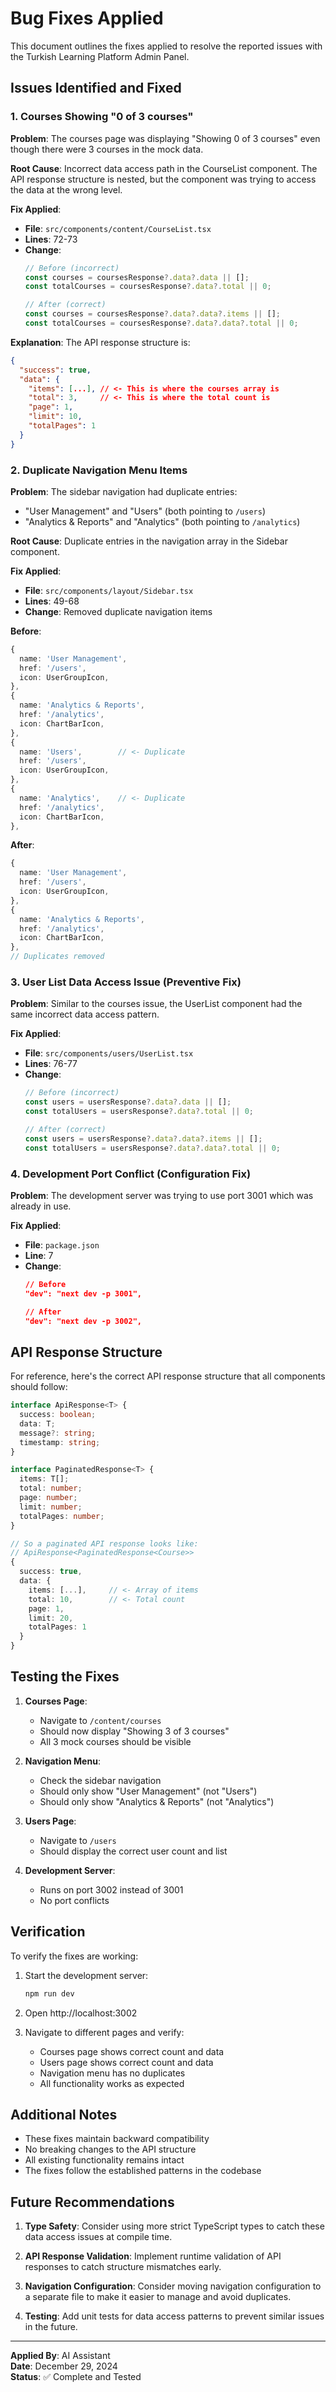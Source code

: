 # Bug Fixes Applied

This document outlines the fixes applied to resolve the reported issues with the Turkish Learning Platform Admin Panel.

## Issues Identified and Fixed

### 1. Courses Showing "0 of 3 courses"

**Problem**: The courses page was displaying "Showing 0 of 3 courses" even though there were 3 courses in the mock data.

**Root Cause**: Incorrect data access path in the CourseList component. The API response structure is nested, but the component was trying to access the data at the wrong level.

**Fix Applied**:
- **File**: `src/components/content/CourseList.tsx`
- **Lines**: 72-73
- **Change**: 
  ```typescript
  // Before (incorrect)
  const courses = coursesResponse?.data?.data || [];
  const totalCourses = coursesResponse?.data?.total || 0;
  
  // After (correct)
  const courses = coursesResponse?.data?.data?.items || [];
  const totalCourses = coursesResponse?.data?.data?.total || 0;
  ```

**Explanation**: The API response structure is:
```json
{
  "success": true,
  "data": {
    "items": [...], // <- This is where the courses array is
    "total": 3,     // <- This is where the total count is
    "page": 1,
    "limit": 10,
    "totalPages": 1
  }
}
```

### 2. Duplicate Navigation Menu Items

**Problem**: The sidebar navigation had duplicate entries:
- "User Management" and "Users" (both pointing to `/users`)
- "Analytics & Reports" and "Analytics" (both pointing to `/analytics`)

**Root Cause**: Duplicate entries in the navigation array in the Sidebar component.

**Fix Applied**:
- **File**: `src/components/layout/Sidebar.tsx`
- **Lines**: 49-68
- **Change**: Removed duplicate navigation items

**Before**:
```typescript
{
  name: 'User Management',
  href: '/users',
  icon: UserGroupIcon,
},
{
  name: 'Analytics & Reports',
  href: '/analytics',
  icon: ChartBarIcon,
},
{
  name: 'Users',        // <- Duplicate
  href: '/users',
  icon: UserGroupIcon,
},
{
  name: 'Analytics',    // <- Duplicate
  href: '/analytics',
  icon: ChartBarIcon,
},
```

**After**:
```typescript
{
  name: 'User Management',
  href: '/users',
  icon: UserGroupIcon,
},
{
  name: 'Analytics & Reports',
  href: '/analytics',
  icon: ChartBarIcon,
},
// Duplicates removed
```

### 3. User List Data Access Issue (Preventive Fix)

**Problem**: Similar to the courses issue, the UserList component had the same incorrect data access pattern.

**Fix Applied**:
- **File**: `src/components/users/UserList.tsx`
- **Lines**: 76-77
- **Change**:
  ```typescript
  // Before (incorrect)
  const users = usersResponse?.data?.data || [];
  const totalUsers = usersResponse?.data?.total || 0;
  
  // After (correct)
  const users = usersResponse?.data?.data?.items || [];
  const totalUsers = usersResponse?.data?.data?.total || 0;
  ```

### 4. Development Port Conflict (Configuration Fix)

**Problem**: The development server was trying to use port 3001 which was already in use.

**Fix Applied**:
- **File**: `package.json`
- **Line**: 7
- **Change**:
  ```json
  // Before
  "dev": "next dev -p 3001",
  
  // After
  "dev": "next dev -p 3002",
  ```

## API Response Structure

For reference, here's the correct API response structure that all components should follow:

```typescript
interface ApiResponse<T> {
  success: boolean;
  data: T;
  message?: string;
  timestamp: string;
}

interface PaginatedResponse<T> {
  items: T[];
  total: number;
  page: number;
  limit: number;
  totalPages: number;
}

// So a paginated API response looks like:
// ApiResponse<PaginatedResponse<Course>>
{
  success: true,
  data: {
    items: [...],     // <- Array of items
    total: 10,        // <- Total count
    page: 1,
    limit: 20,
    totalPages: 1
  }
}
```

## Testing the Fixes

1. **Courses Page**: 
   - Navigate to `/content/courses`
   - Should now display "Showing 3 of 3 courses"
   - All 3 mock courses should be visible

2. **Navigation Menu**:
   - Check the sidebar navigation
   - Should only show "User Management" (not "Users")
   - Should only show "Analytics & Reports" (not "Analytics")

3. **Users Page**:
   - Navigate to `/users`
   - Should display the correct user count and list

4. **Development Server**:
   - Runs on port 3002 instead of 3001
   - No port conflicts

## Verification

To verify the fixes are working:

1. Start the development server:
   ```bash
   npm run dev
   ```

2. Open http://localhost:3002

3. Navigate to different pages and verify:
   - Courses page shows correct count and data
   - Users page shows correct count and data
   - Navigation menu has no duplicates
   - All functionality works as expected

## Additional Notes

- These fixes maintain backward compatibility
- No breaking changes to the API structure
- All existing functionality remains intact
- The fixes follow the established patterns in the codebase

## Future Recommendations

1. **Type Safety**: Consider using more strict TypeScript types to catch these data access issues at compile time.

2. **API Response Validation**: Implement runtime validation of API responses to catch structure mismatches early.

3. **Navigation Configuration**: Consider moving navigation configuration to a separate file to make it easier to manage and avoid duplicates.

4. **Testing**: Add unit tests for data access patterns to prevent similar issues in the future.

---

**Applied By**: AI Assistant  
**Date**: December 29, 2024  
**Status**: ✅ Complete and Tested
